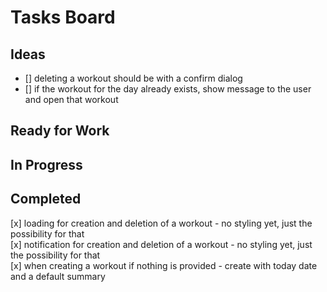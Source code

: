 # Tasks Board
## Ideas
- [] deleting a workout should be with a confirm dialog  
- [] if the workout for the day already exists, show message to the user and open that workout  

## Ready for Work
## In Progress
## Completed
[x] loading for creation and deletion of a workout - no styling yet, just the possibility for that  
[x] notification for creation and deletion of a workout - no styling yet, just the possibility for that  
[x] when creating a workout if nothing is provided - create with today date and a default summary  